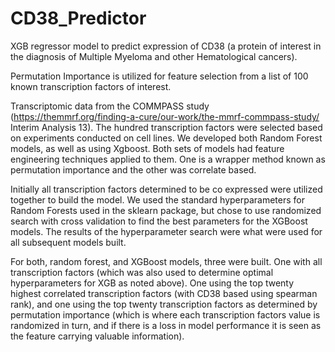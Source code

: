 # CD38_Predictor

XGB regressor model to predict expression of CD38 (a protein of interest in the diagnosis of Multiple Myeloma and other Hematological cancers).

Permutation Importance is utilized for feature selection from a list of 100 known transcription factors of interest.

Transcriptomic data from the COMMPASS study (https://themmrf.org/finding-a-cure/our-work/the-mmrf-commpass-study/ Interim Analysis 13). The hundred transcription factors were selected based on experiments conducted on cell lines. We developed both Random Forest models, as well as using Xgboost. Both sets of models had feature engineering techniques applied to them. One is a wrapper method known as permutation importance and the other was correlate based.

Initially all transcription factors determined to be co expressed were utilized together to build the model.  We used the standard hyperparameters for Random Forests used in the sklearn package, but chose to use randomized search with cross validation to find the best parameters for the XGBoost models. The results of the hyperparameter search were what were used for all subsequent models built.

For both, random forest, and XGBoost models, three were built. One with all transcription factors (which was also used to determine optimal hyperparameters for XGB as noted above). One using the top twenty highest correlated transcription factors (with CD38 based using spearman rank), and one using the top twenty transcription factors as determined by permutation importance (which is where each transcription factors value is randomized in turn, and if there is a loss in model performance it is seen as the feature carrying valuable information).
